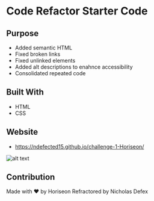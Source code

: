 # Code Refactor Starter Code

## Purpose

- Added semantic HTML
- Fixed broken links
- Fixed unlinked elements
- Added alt descriptions to enahnce accessibility
- Consolidated repeated code

## Built With

- HTML
- CSS

## Website

- https://ndefected15.github.io/challenge-1-Horiseon/

![alt text](https://github.com/Ndefected15/challenge-1-Horiseon/blob/main/assets/images/screenshot.jpg?raw=true)

## Contribution

Made with ❤️️ by Horiseon
Refractored by Nicholas Defex
